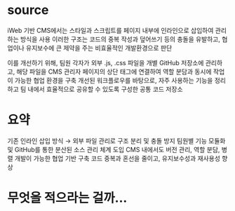 # source
iWeb 기반 CMS에서는 스타일과 스크립트를 페이지 내부에 인라인으로 삽입하여 관리하는 방식을 사용
이러한 구조는 코드의 중복 작성과 덮어쓰기 등의 충돌을 유발하고, 협업이나 유지보수에 큰 제약을 주는 비효율적인 개발환경으로 판단

이를 개선하기 위해, 팀원 각자가 외부 .js, .css 파일을 개별 GitHub 저장소에 관리하고,
해당 파일을 CMS 관리자 페이지의 상단 태그에 연결하여 역할 분담과 동시에 작업이 가능한 협업 환경을 구축
개선된 워크플로우를 바탕으로, 자주 사용하는 기능을 정리하고 팀 내에서 효율적으로 공유할 수 있도록 구성한 공통 코드 저장소

# 요약
기존 인라인 삽입 방식 → 외부 파일 관리로 구조 분리 및 충돌 방지
팀원별 기능 모듈화 및 GitHub를 통한 분산된 소스 관리 체계 도입
CMS 내에서도 버전 관리, 역할 분담, 병렬 개발이 가능한 협업 기반 구축
코드 중복과 혼선을 줄이고, 유지보수성과 재사용성 향상

# 무엇을 적으라는 걸까...